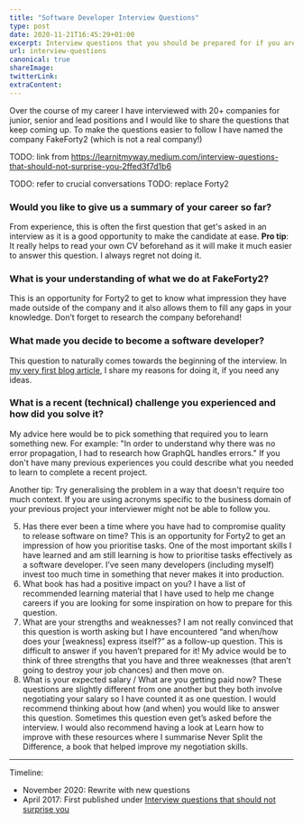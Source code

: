 ```yaml
---
title: "Software Developer Interview Questions"
type: post
date: 2020-11-21T16:45:29+01:00
excerpt: Interview questions that you should be prepared for if you are looking for a job as a software developer
url: interview-questions
canonical: true
shareImage:
twitterLink:
extraContent:
---
```


Over the course of my career I have interviewed with 20+ companies for junior, senior and lead positions and I would like to share the questions that keep coming up. To make the questions easier to follow I have named the company FakeForty2 (which is not a real company!)

<!--more-->
<!-- og:description -->

TODO: link from https://learnitmyway.medium.com/interview-questions-that-should-not-surprise-you-2ffed3f7d1b6

TODO: refer to crucial conversations
TODO: replace Forty2

### Would you like to give us a summary of your career so far?

From experience, this is often the first question that get's asked in an interview as it is a good opportunity to make the candidate at ease. **Pro tip**: It really helps to read your own CV beforehand as it will make it much easier to answer this question. I always regret not doing it.

### What is your understanding of what we do at FakeForty2?

This is an opportunity for Forty2 to get to know what impression they have made outside of the company and it also allows them to fill any gaps in your knowledge. Don’t forget to research the company beforehand!

### What made you decide to become a software developer?

This question to naturally comes towards the beginning of the interview. In [my very first blog article](https://learnitmyway.com/2016/08/10/why-i-changed-careers/), I share my reasons for doing it, if you need any ideas.

### What is a recent (technical) challenge you experienced and how did you solve it?

My advice here would be to pick something that required you to learn something new. For example: "In order to understand why there was no error propagation, I had to research how GraphQL handles errors." If you don't have many previous experiences you could describe what you needed to learn to complete a recent project.

Another tip: Try generalising the problem in a way that doesn't require too much context. If you are using acronyms specific to the business domain of your previous project your interviewer might not be able to follow you.

5. Has there ever been a time where you have had to compromise quality to release software on time? This is an opportunity for Forty2 to get an impression of how you prioritise tasks. One of the most important skills I have learned and am still learning is how to prioritise tasks effectively as a software developer. I’ve seen many developers (including myself) invest too much time in something that never makes it into production.
6. What book has had a positive impact on you? I have a list of recommended learning material that I have used to help me change careers if you are looking for some inspiration on how to prepare for this question.
7. What are your strengths and weaknesses? I am not really convinced that this question is worth asking but I have encountered “and when/how does your [weakness] express itself?” as a follow-up question. This is difficult to answer if you haven’t prepared for it! My advice would be to think of three strengths that you have and three weaknesses (that aren’t going to destroy your job chances) and then move on.
8. What is your expected salary / What are you getting paid now? These questions are slightly different from one another but they both involve negotiating your salary so I have counted it as one question. I would recommend thinking about how (and when) you would like to answer this question. Sometimes this question even get’s asked before the interview. I would also recommend having a look at Learn how to improve with these resources where I summarise Never Split the Difference, a book that helped improve my negotiation skills.
---

Timeline:

- November 2020: Rewrite with new questions
- April 2017: First published under [Interview questions that should not surprise you](https://learnitmyway.com/2017/04/02/how-to-prepare-for-an-interview-as-a-software-developer-part-i/)